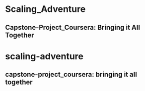 
# Scaling_Adventure
## Capstone-Project_Coursera:  Bringing it All Together

# scaling-adventure
## capstone-project_coursera:  bringing it all together


